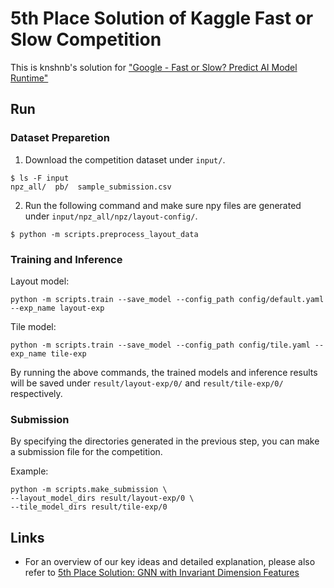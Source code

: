 # 5th Place Solution of Kaggle Fast or Slow Competition
This is knshnb's solution for ["Google - Fast or Slow? Predict AI Model Runtime"](https://www.kaggle.com/competitions/predict-ai-model-runtime)

## Run
### Dataset Preparetion
1. Download the competition dataset under `input/`.
```
$ ls -F input
npz_all/  pb/  sample_submission.csv
```
2. Run the following command and make sure npy files are generated under `input/npz_all/npz/layout-config/`.
```
$ python -m scripts.preprocess_layout_data
```

### Training and Inference
Layout model:
```
python -m scripts.train --save_model --config_path config/default.yaml --exp_name layout-exp
```

Tile model:
```
python -m scripts.train --save_model --config_path config/tile.yaml --exp_name tile-exp
```

By running the above commands, the trained models and inference results will be saved under `result/layout-exp/0/` and `result/tile-exp/0/` respectively.

### Submission
By specifying the directories generated in the previous step, you can make a submission file for the competition.

Example:
```
python -m scripts.make_submission \
--layout_model_dirs result/layout-exp/0 \
--tile_model_dirs result/tile-exp/0
```

## Links
- For an overview of our key ideas and detailed explanation, please also refer to [5th Place Solution: GNN with Invariant Dimension Features](https://www.kaggle.com/competitions/predict-ai-model-runtime/discussion/456093)
